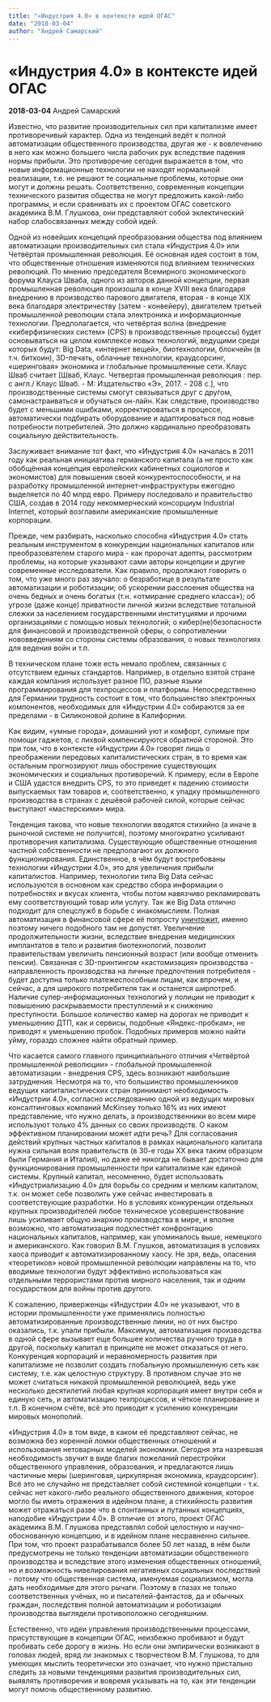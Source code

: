 ```yaml
---
title: "«Индустрия 4.0» в контексте идей ОГАС"
date: "2018-03-04"
author: "Андрей Самарский"
---
```


# «Индустрия 4.0» в контексте идей ОГАС

**2018-03-04** Андрей Самарский

Известно, что развитие производительных сил при капитализме имеет противоречивый характер. Одна из тенденций ведёт к полной автоматизации общественного производства, другая же - к вовлечению в него как можно большего числа рабочих рук вследствие падения нормы прибыли. Это противоречие сегодня выражается в том, что новые информационные технологии не находят нормальной реализации, т.е. не решают те социальные проблемы, которые они могут и должны решать. Соответственно, современные концепции технического развития общества не могут предложить какой-либо программы, и если сравнивать их с проектом ОГАС советского академика В.М. Глушкова, они представляют собой эклектический набор слабосвязанных между собой идей.

Одной из новейших концепций преобразования общества под влиянием автоматизации производительных сил стала «Индустрия 4.0» или Четвёртая промышленная революция. Её основная идея состоит в том, что общественные отношения изменяются под влиянием технических революций. По мнению председателя Всемирного экономического форума Клауса Шваба, одного из авторов данной концепции, первая промышленная революция произошла в конце ХVIII века благодаря внедрению в производство парового двигателя, вторая - в конце ХIХ века благодаря электричеству (затем - конвейеру), двигателем третьей промышленной революции стала электроника и информационные технологии. Предполагается, что четвёртая волна (внедрение «киберфизических систем» (CPS) в производственные процессы) будет основываться на целом комплексе новых технологий, ведущими среди которых будут: Big Data, «интернет вещей», биотехнологии, блокчейн (в т.ч. биткоин), 3D-печать, облачные технологии, краудсорсинг, «шеринговая» экономика и глобальные промышленные сети. Клаус Шваб считает [Шваб, Клаус. Четвертая промышленная революция : пер. с англ./ Клаус Шваб. - М: Издательство «Э», 2017. - 208 с.], что производственные системы смогут связываться друг с другом, самонастраиваться и обучаться он-лайн. Как следствие, производство будет с меньшими ошибками, корректироваться в процессе, автоматически подбирать оборудование и адаптироваться под новые потребности потребителей. Это должно кардинально преобразовать социальную действительность.

Заслуживает внимание тот факт, что «Индустрия 4.0» началась в 2011 году как реальная инициатива германского капитала (а не просто как обобщённая концепция европейских кабинетных социологов и экономистов) для повышения своей конкурентоспособности, и на разработку промышленной интернет-инфраструктуры ежегодно выделяется по 40 млрд евро. Примеру последовало и правительство США, создав в 2014 году некоммерческий консорциум Industrial Internet, который возглавили американские промышленные корпорации.

Прежде, чем разбирать, насколько способна «Индустрия 4.0» стать реальным инструментом в конкуренции национальных капиталов или преобразователем старого мира - как пророчат адепты, рассмотрим проблемы, на которые указывают сами авторы концепции и другие современные исследователи. Как правило, продолжают говорить о том, что уже много раз звучало: о безработице в результате автоматизации и роботизации; об ускорении расслоения общества на очень бедных и очень богатых (т.н. «отмирание среднего класса»); об угрозе (даже конце) приватности личной жизни вследствие тотальной слежки за населением государственными институциями и прочими организациями с помощью новых технологий; о кибер(не)безопасности для финансовой и производственной сферы, о сопротивлении нововведениям со стороны системы образования, о новых технологиях для ведения войн и т.п.

В техническом плане тоже есть немало проблем, связанных с отсутствием единых стандартов. Например, в отдельно взятой стране каждая компания использует разное ПО, разные языки программирования для техпроцессов и платформы. Непосредственно для Германии трудность состоит в том, что большинство электронных компонентов, необходимых для «Индустрии 4.0» собираются за ее пределами - в Силиконовой долине в Калифорнии.

Как видим, «умные города», домашний уют и комфорт, сулимые при помощи гаджетов, с лихвой компенсируются обратной стороной. Это при том, что в контексте «Индустрии 4.0» говорят лишь о преображении передовых капиталистических стран, в то время как остальным прогнозируют лишь обострение существующих экономических и социальных противоречий. К примеру, если в Европе и США удастся внедрить CPS, то это приведет к падению стоимости выпускаемых там товаров и, соответственно, к упадку промышленного производства в странах с дешёвой рабочей силой, которые сейчас выступают «мастерскими» мира.

Тенденция такова, что новые технологии вводятся стихийно (а иначе в рыночной системе не получится), поэтому многократно усиливают противоречия капитализма. Существующие общественные отношения частной собственности не предполагают их должного функционирования. Единственное, в чём будут востребованы технологии «Индустрии 4.0», это для увеличения прибыли капиталистов. Например, технологии типа Big Data сейчас используются в основном как средство сбора информации о потребностях и вкусах клиента, чтобы потом навязчиво рекламировать ему соответствующий товар или услугу. Так же Big Data отлично подходит для спецслужб в борьбе с инакомыслием. Полная автоматизация в финансовой сфере её попросту [уничтожит](http://www.banki.ru/news/lenta/?id=8931070), именно поэтому ничего подобного там не допустят. Увеличение продолжительности жизни, вследствие внедрения медицинских имплантатов в тело и развития биотехнологий, позволит правительствам увеличить пенсионный возраст (или вообще отменить пенсии). Связанная с 3D-принтингом «кастомизация» производства - направленность производства на личные предпочтения потребителя - будет доступна только платежеспособным лицам, как впрочем, и сейчас, а для широкого потребителя так и останется ширпотреб. Наличие супер-информационных технологий у полиции не приводит к повышению раскрываемости преступлений и к снижению преступности. Большое количество камер на дорогах не приводит к уменьшению ДТП, как и сервисы, подобные «Яндекс-пробкам», не приводят к уменьшению пробок. Подобных примеров можно найти уйму, гораздо сложнее найти обратный пример.

Что касается самого главного принципиального отличия «Четвёртой промышленной революции» - глобальной промышленной автоматизации - внедрения CPS, здесь возникают наибольшие затруднения. Несмотря на то, что большинство промышленников ведущих капиталистических стран принимают необходимость «Индустрии 4.0», согласно исследованию одной из ведущих мировых консалтинговых компаний McKinsey только 16% из них имеют представление, что нужно делать, а производственники во всем мире используют только 4% данных со своих производств. О каком эффективном планировании может идти речь? Для согласования действий крупных частных капиталов в рамках национального капитала нужна сильная воля правительств (в 30-е годы ХХ века таким образцом были Германия и Италия), но даже её никогда не бывает достаточно для функционирования промышленности при капитализме как единой системы. Крупный капитал, несомненно, будет использовать «Индустриализацию 4.0» для борьбы со средним и мелким капиталом, т.к. он может себе позволить уже сейчас инвестировать в соответствующие разработки. Но в условиях конкуренции отдельных крупных производителей любое техническое усовершенствование лишь усиливает общую анархию производства в мире, и вполне возможно, что автоматизация подхлестнёт конфронтацию национальных капиталов, например, как упоминалось выше, немецкого и американского. Как говорил В.М. Глушков, автоматизация в условиях хаоса приводит к автоматизированному хаосу. Не зря, ведь, опасения «теоретиков» новой промышленной революции направлены на то, что вводимые технологии будут эффективно использоваться как отдельными террористами против мирного населения, так и одним государством для войны против другого.

К сожалению, приверженцы «Индустрии 4.0» не указывают, что в истории промышленности уже применялись полностью автоматизированные производственные линии, но от них быстро оказались, т.к. упали прибыли. Максимум, автоматизация производства в одной сфере вызывает еще большее количества ручного труда в другой, поскольку капитал в принципе не может отказаться от него. Конкуренция корпораций и неравномерность развития при капитализме не позволит создать глобальную промышленную сеть как систему, т.е. как целостную структуру. В противном случае это не может считаться никакой промышленной революцией, ведь уже несколько десятилетий любая крупная корпорация имеет внутри себя и единую сеть, и автоматизацию техпроцессов, и чёткое планирование и т.п. В конечном счёте, всё это приводит к усилению конкуренции мировых монополий.

«Индустрия 4.0» в том виде, в каком её представляют сейчас, не возможна без коренной ломки общественных отношений и использования нетоварных моделей экономики. Сегодня эта назревшая необходимость звучит в виде благих пожеланий перестройки общественного управления, образования, и предлагаются лишь частичные меры (шеринговая, циркулярная экономика, краудсорсинг). Всё это не случайно не представляет собой системной концепции - т.к. сейчас нет какого-либо реального общественного движения, которое могло бы иметь отражения в идейном плане, а стихийность развития может отражаться разве что в спонтанных и путанных концепциях, наподобие «Индустрии 4.0». В отличие от этого, проект ОГАС академика В.М. Глушкова представлял собой целостную и научно-обоснованную концепцию, и в идейном плане несравненно сильнее. При том, что проект разрабатывался более 50 лет назад, в нём были предусмотрены не только тенденции автоматизации общественного производства и вследствие этого изменения общественных отношений, но и возможность нивелирования негативных социальных последствий - потому что общественная система, именуемая социализмом, могла дать необходимые для этого рычаги. Поэтому в глазах не только соответственных учёных, но и писателей-фантастов, да и обычных граждан, последствия полной автоматизации и роботизации производства выглядели противоположно сегодняшним.

Естественно, что идеи управления производственными процессами, присутствующие в концепции ОГАС, неизбежно пробивают и будут пробивать себе дорогу в жизнь. Но если они эмпирически возникают в головах людей, вряд ли знакомых с творчеством В.М. Глушкова, то для умеющих мыслить теоретически это означает, что нужно пристально следить за новыми тенденциями развития производительных сил, выявлять противоречия и вовремя указывать на то, как эти тенденции могут помочь общественному развитию.